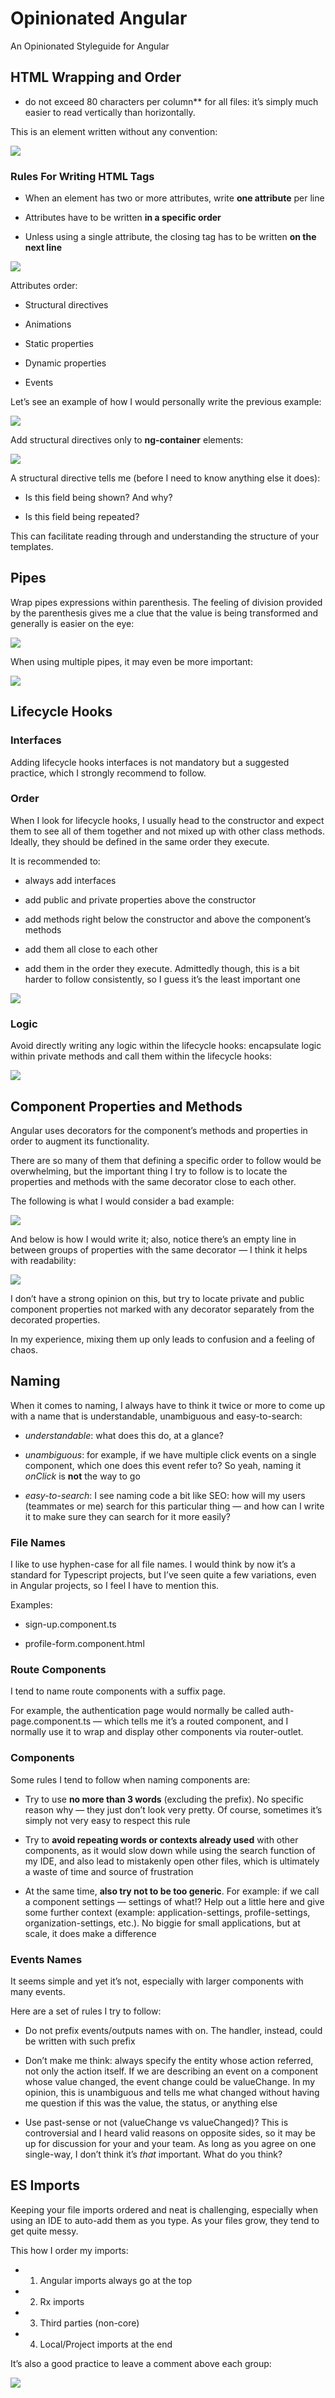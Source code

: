 # Opinionated Angular
An Opinionated Styleguide for Angular

## HTML Wrapping and Order

 - do not exceed 80 characters per column** for all files: it’s simply much easier to read vertically than horizontally.

This is an element written without any convention:

![](https://cdn-images-1.medium.com/max/4096/1*OSGrVXJZrUKE0kragUxzkA.png)


### Rules For Writing HTML Tags

* When an element has two or more attributes, write **one attribute** per line

* Attributes have to be written **in a specific order**

* Unless using a single attribute, the closing tag has to be written **on the next line**

![](https://cdn-images-1.medium.com/max/2000/1*fdCeXlyeroegvXDL4t6Q3A.png)

Attributes order:

* Structural directives

* Animations

* Static properties

* Dynamic properties

* Events

Let’s see an example of how I would personally write the previous example:

![](https://cdn-images-1.medium.com/max/2888/1*FW_aK1ASTl3GCtacJ0WdkQ.png)

Add structural directives only to **ng-container** elements:

![](https://cdn-images-1.medium.com/max/2888/1*uxEVM22JmR2JeR4RKyKRng.png)

A structural directive tells me (before I need to know anything else it does):

* Is this field being shown? And why?

* Is this field being repeated?

This can facilitate reading through and understanding the structure of your templates.

## Pipes

Wrap pipes expressions within parenthesis. The feeling of division provided by the parenthesis gives me a clue that the value is being transformed and generally is easier on the eye:

![](https://cdn-images-1.medium.com/max/2000/1*Bi5BVprv9s_wCnBAq0ublA.png)

When using multiple pipes, it may even be more important:

![](https://cdn-images-1.medium.com/max/2000/1*WJsTeLNok5M7flf7dMHE2w.png)

## Lifecycle Hooks

### Interfaces

Adding lifecycle hooks interfaces is not mandatory but a suggested practice, which I strongly recommend to follow.

### Order

When I look for lifecycle hooks, I usually head to the constructor and expect them to see all of them together and not mixed up with other class methods. Ideally, they should be defined in the same order they execute.

It is recommended to:

* always add interfaces

* add public and private properties above the constructor

* add methods right below the constructor and above the component’s methods

* add them all close to each other

* add them in the order they execute. Admittedly though, this is a bit harder to follow consistently, so I guess it’s the least important one

![](https://cdn-images-1.medium.com/max/2492/1*TgTzECqW7WzMBvpm0x0mIA.png)

### Logic

Avoid directly writing any logic within the lifecycle hooks: encapsulate logic within private methods and call them within the lifecycle hooks:

![](https://cdn-images-1.medium.com/max/2000/1*v06_dzz_36OiXdddKufhvw.png)

## Component Properties and Methods

Angular uses decorators for the component’s methods and properties in order to augment its functionality.

There are so many of them that defining a specific order to follow would be overwhelming, but the important thing I try to follow is to locate the properties and methods with the same decorator close to each other.

The following is what I would consider a bad example:

![](https://cdn-images-1.medium.com/max/2316/1*1O2RFk_3068CwfotLAmFSA.png)

And below is how I would write it; also, notice there’s an empty line in between groups of properties with the same decorator — I think it helps with readability:

![](https://cdn-images-1.medium.com/max/2316/1*uWXSp-qhoZY5n_Cdk6bQ-w.png)

I don’t have a strong opinion on this, but try to locate private and public component properties not marked with any decorator separately from the decorated properties.

In my experience, mixing them up only leads to confusion and a feeling of chaos.

## Naming

When it comes to naming, I always have to think it twice or more to come up with a name that is understandable, unambiguous and easy-to-search:

* *understandable*: what does this do, at a glance?

* *unambiguous*: for example, if we have multiple click events on a single component, which one does this event refer to? So yeah, naming it *onClick* is **not** the way to go

* *easy-to-search*: I see naming code a bit like SEO: how will my users (teammates or me) search for this particular thing — and how can I write it to make sure they can search for it more easily?

### File Names

I like to use hyphen-case for all file names. I would think by now it’s a standard for Typescript projects, but I’ve seen quite a few variations, even in Angular projects, so I feel I have to mention this.

Examples:

* sign-up.component.ts

* profile-form.component.html

### Route Components

I tend to name route components with a suffix page.

For example, the authentication page would normally be called auth-page.component.ts — which tells me it’s a routed component, and I normally use it to wrap and display other components via router-outlet.

### Components

Some rules I tend to follow when naming components are:

* Try to use **no more than 3 words** (excluding the prefix). No specific reason why — they just don’t look very pretty. Of course, sometimes it’s simply not very easy to respect this rule

* Try to **avoid repeating words or contexts already used** with other components, as it would slow down while using the search function of my IDE, and also lead to mistakenly open other files, which is ultimately a waste of time and source of frustration

* At the same time, **also try not to be too generic**. For example: if we call a component settings — settings of what!? Help out a little here and give some further context (example: application-settings, profile-settings, organization-settings, etc.). 
No biggie for small applications, but at scale, it does make a difference

### Events Names

It seems simple and yet it’s not, especially with larger components with many events.

Here are a set of rules I try to follow:

* Do not prefix events/outputs names with on. The handler, instead, could be written with such prefix

* Don’t make me think: always specify the entity whose action referred, not only the action itself. 
If we are describing an event on a component whose value changed, the event change could be valueChange.
In my opinion, this is unambiguous and tells me what changed without having me question if this was the value, the status, or anything else

* Use past-sense or not (valueChange vs valueChanged)? This is controversial and I heard valid reasons on opposite sides, so it may be up for discussion for your and your team. 
As long as you agree on one single-way, I don’t think it’s *that* important. What do you think?

## ES Imports

Keeping your file imports ordered and neat is challenging, especially when using an IDE to auto-add them as you type. As your files grow, they tend to get quite messy.

This how I order my imports:

* 1. Angular imports always go at the top

* 2. Rx imports

* 3. Third parties (non-core)

* 4. Local/Project imports at the end

It’s also a good practice to leave a comment above each group:

![](https://cdn-images-1.medium.com/max/2596/1*cXI7qASNN8LUNUr4RUlcOg.png)

